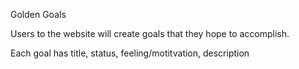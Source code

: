 Golden Goals 

Users to the website will create goals that they hope to accomplish. 

Each goal has title, status, feeling/motitvation, description




